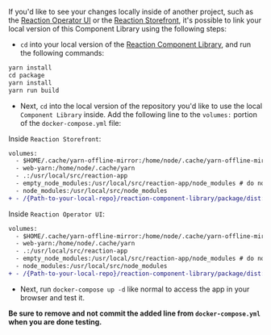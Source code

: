 If you'd like to see your changes locally inside of another project, such as the [Reaction Operator UI](https://github.com/reactioncommerce/reaction) or the [Reaction Storefront](https://github.com/reactioncommerce/reaction-next-starterkit), it's possible to link your local version of this Component Library using the following steps:

- `cd` into your local version of the [Reaction Component Library](https://github.com/reactioncommerce/reaction-component-library), and run the following commands:

```diff
yarn install
cd package
yarn install
yarn run build
```

- Next, `cd` into the local version of the repository you'd like to use the local `Component Library` inside. Add the following line to the `volumes:` portion of the `docker-compose.yml` file:

Inside `Reaction Storefront`:

```diff
volumes:
  - $HOME/.cache/yarn-offline-mirror:/home/node/.cache/yarn-offline-mirror
  - web-yarn:/home/node/.cache/yarn
  - .:/usr/local/src/reaction-app
  - empty_node_modules:/usr/local/src/reaction-app/node_modules # do not link node_modules in, and persist it between dc up runs
  - node_modules:/usr/local/src/node_modules
+ - /{Path-to-your-local-repo}/reaction-component-library/package/dist:/usr/local/src/reaction-app/node_modules/@reactioncommerce/components
```

Inside `Reaction Operator UI`:
```diff
volumes:
  - $HOME/.cache/yarn-offline-mirror:/home/node/.cache/yarn-offline-mirror
  - web-yarn:/home/node/.cache/yarn
  - .:/usr/local/src/reaction-app
  - empty_node_modules:/usr/local/src/reaction-app/node_modules # do not link node_modules in, and persist it between dc up runs
  - node_modules:/usr/local/src/node_modules
+ - /{Path-to-your-local-repo}/reaction-component-library/package/dist:/usr/local/src/node_modules/@reactioncommerce/components
```

- Next, run `docker-compose up -d` like normal to access the app in your browser and test it.

**Be sure to remove and not commit the added line from `docker-compose.yml` when you are done testing.**
